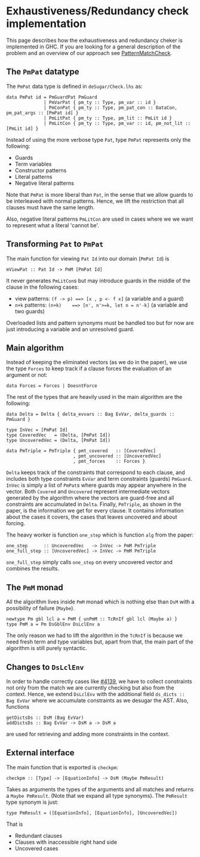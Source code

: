 # Exhaustiveness/Redundancy check implementation


This page describes how the exhaustiveness and redundancy cheker is implemented
in GHC. If you are looking for a general description of the problem and an overview
of our approach see [PatternMatchCheck](pattern-match-check).

## The `PmPat` datatype


The `PmPat` data type is defined in `deSugar/Check.lhs` as:

```wiki
data PmPat id = PmGuardPat PmGuard
              | PmVarPat { pm_ty :: Type, pm_var :: id }
              | PmConPat { pm_ty :: Type, pm_pat_con :: DataCon, pm_pat_args :: [PmPat id] }
              | PmLitPat { pm_ty :: Type, pm_lit :: PmLit id }
              | PmLitCon { pm_ty :: Type, pm_var :: id, pm_not_lit :: [PmLit id] }
```


Instead of using the more verbose type `Pat`, type `PmPat` represents only the
following:

- Guards
- Term variables
- Constructor patterns
- Literal patterns
- Negative literal patterns


Note that `PmPat` is more liberal than `Pat`, in the sense that we allow guards
to be interleaved with normal patterns. Hence, we lift the restriction that all
clauses must have the same length.


Also, negative literal patterns `PmLitCon` are used in cases where we we want to
represent what a literal 'cannot be'.

## Transforming `Pat` to `PmPat`


The main function for viewing `Pat Id` into our domain (`PmPat Id`) is

```wiki
mViewPat :: Pat Id -> PmM [PmPat Id]
```


It never generates `PmLitCon`s but may introduce guards in the middle of the
clause in the following cases:

- view patterns:  `(f -> p) ==> [x , p <- f x]` (a variable and a guard)
- `n+k` patterns: `(n+k)    ==> [n', n'>=k, let n = n'-k]` (a variable and two guards)


Overloaded lists and pattern synonyms must be handled too but for now are just
introducing a variable and an unresolved guard.

## Main algorithm


Instead of keeping the eliminated vectors (as we do in the paper), we use the
type `Forces` to keep track if a clause forces the evaluation of an argument
or not:

```wiki
data Forces = Forces | DoesntForce
```


The rest of the types that are heavily used in the main algorithm are the following:

```wiki
data Delta = Delta { delta_evvars :: Bag EvVar, delta_guards :: PmGuard }
 
type InVec = [PmPat Id]
type CoveredVec   = (Delta, [PmPat Id])
type UncoveredVec = (Delta, [PmPat Id])

data PmTriple = PmTriple { pmt_covered   :: [CoveredVec]
                         , pmt_uncovered :: [UncoveredVec]
                         , pmt_forces    :: Forces }
```

`Delta` keeps track of the constraints that correspond to each clause, and includes
both type constraints `EvVar` and term constraints (guards) `PmGuard`.
`InVec` is simply a list of `PmPat`s where guards may appear anywhere in the
vector. Both `Covered` and `Uncovered` represent intermediate vectors generated
by the algorithm where the vectors are guard-free and all constraints are accumulated
in `Delta`.
Finally, `PmTriple`, as shown in the paper, is the information we get for every clause.
It contains information about the cases it covers, the cases that leaves uncovered and
about forcing.


The heavy worker is function `one_step` which is function `alg` from the paper:

```wiki
one_step      :: UncoveredVec   -> InVec -> PmM PmTriple
one_full_step :: [UncoveredVec] -> InVec -> PmM PmTriple
```

`one_full_step` simply calls `one_step` on every uncovered vector and combines
the results.

## The `PmM` monad


All the algorithm lives inside `PmM` monad which is nothing else than `DsM` with
a possibility of failure (`Maybe`).

```wiki
newtype Pm gbl lcl a = PmM { unPmM :: TcRnIf gbl lcl (Maybe a) }
type PmM a = Pm DsGblEnv DsLclEnv a
```


The only reason we had to lift the algorithm in the `TcRnIf` is because we need
fresh term and type variables but, apart from that, the main part of the algorithm
is still purely syntactic.

## Changes to `DsLclEnv`


In order to handle correctly cases like [\#4139](https://gitlab.haskell.org//ghc/ghc/issues/4139), we have to collect constraints not
only from the match we are currently checking but also from the context. Hence, we
extend `DsLclEnv` with the additional field `ds_dicts :: Bag EvVar` where we accumulate
constraints as we desugar the AST. Also, functions

```wiki
getDictsDs :: DsM (Bag EvVar)
addDictsDs :: Bag EvVar -> DsM a -> DsM a
```


are used for retrieving and adding more constraints in the context.

## External interface


The main function that is exported is `checkpm`:

```wiki
checkpm :: [Type] -> [EquationInfo] -> DsM (Maybe PmResult)
```


Takes as arguments the types of the arguments and all matches and returns a
`Maybe PmResult`. (Note that we expand all type synonyms). The `PmResult` type
synonym is just:

```wiki
type PmResult = ([EquationInfo], [EquationInfo], [UncoveredVec])
```


That is

- Redundant clauses
- Clauses with inaccessible right hand side
- Uncovered cases
